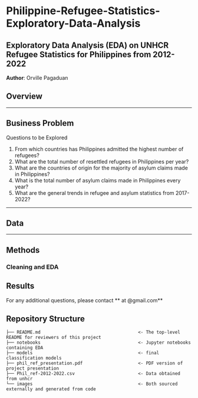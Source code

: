 # Philippine-Refugee-Statistics-Exploratory-Data-Analysis
## Exploratory Data Analysis (EDA) on UNHCR Refugee Statistics for Philippines from 2012-2022

**Author**: Orville Pagaduan

## Overview

***
## Business Problem
Questions to be Explored

1. From which countries has Philippines admitted the highest number of refugees?
2. What are the total number of resettled refugees in Philippines per year?
3. What are the countries of origin for the majority of asylum claims made in Philippines?
4. What is the total number of asylum claims made in Philippines every year?
5. What are the general trends in refugee and asylum statistics from 2017-2022?

***

## Data
***

## Methods

### Cleaning and EDA

## Results

For any additional questions, please contact ** at @gmail.com**


## Repository Structure 


```
├── README.md                                     <- The top-level README for reviewers of this project
├── notebooks                                     <- Jupyter notebooks containing EDA
├── models                                        <- final classification models
├── phil_ref_presentation.pdf                     <- PDF version of project presentation
├── Phil_ref-2012-2022.csv                        <- Data obtained from unhcr
└── images                                        <- Both sourced externally and generated from code
```
